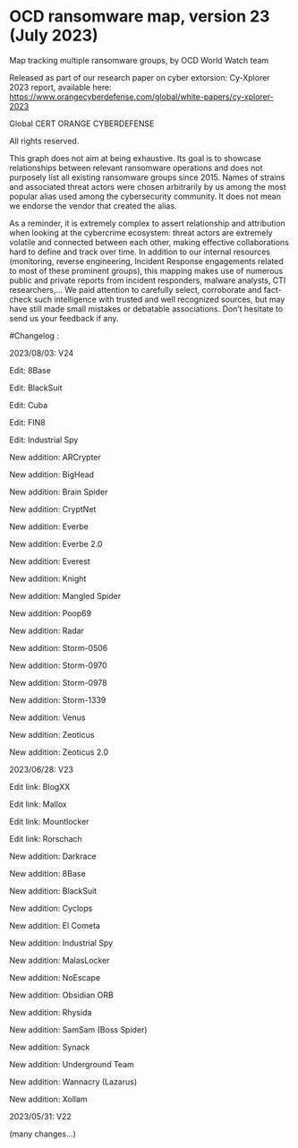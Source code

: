 # OCD ransomware map, version 23 (July 2023)
Map tracking multiple ransomware groups, by OCD World Watch team

Released as part of our research paper on cyber extorsion: Cy-Xplorer 2023 report, available here:
https://www.orangecyberdefense.com/global/white-papers/cy-xplorer-2023

Global CERT ORANGE CYBERDEFENSE

All rights reserved.

This graph does not aim at being exhaustive. Its goal is to showcase relationships between relevant ransomware operations and does not purposely list all existing ransomware groups since 2015. Names of strains and associated threat actors were chosen arbitrarily by us among the most popular alias used among the cybersecurity community. It does not mean we endorse the vendor that created the alias.

As a reminder, it is extremely complex to assert relationship and attribution when looking at the cybercrime ecosystem: threat actors are extremely volatile and connected between each other, making effective collaborations hard to define and track over time. 
In addition to our internal resources (monitoring, reverse engineering, Incident Response engagements related to most of these prominent groups), this mapping makes use of numerous public and private reports from incident responders, malware analysts, CTI researchers,… We paid attention to carefully select, corroborate and fact-check such intelligence with trusted and well recognized sources, but may have still made small mistakes or debatable associations. 
Don’t hesitate to send us your feedback if any.


#Changelog :

2023/08/03: V24

Edit: 8Base

Edit: BlackSuit

Edit: Cuba

Edit: FIN8

Edit: Industrial Spy

New addition: ARCrypter

New addition: BigHead

New addition: Brain Spider

New addition: CryptNet

New addition: Everbe

New addition: Everbe 2.0

New addition: Everest

New addition: Knight

New addition: Mangled Spider

New addition: Poop69

New addition: Radar

New addition: Storm-0506

New addition: Storm-0970

New addition: Storm-0978

New addition: Storm-1339

New addition: Venus

New addition: Zeoticus

New addition: Zeoticus 2.0



2023/06/28: V23

Edit link: BlogXX

Edit link: Mallox

Edit link: Mountlocker

Edit link: Rorschach

New addition: Darkrace

New addition: 8Base

New addition: BlackSuit

New addition: Cyclops

New addition: El Cometa

New addition: Industrial Spy

New addition: MalasLocker

New addition: NoEscape

New addition: Obsidian ORB

New addition: Rhysida

New addition: SamSam (Boss Spider)

New addition: Synack

New addition: Underground Team

New addition: Wannacry (Lazarus)

New addition: Xollam




2023/05/31: V22

(many changes...)
